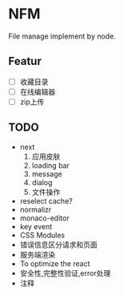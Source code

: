 # NFM

File manage implement by node.

## Featur

- [ ] 收藏目录
- [ ] 在线编辑器
- [ ] zip上传

## TODO

* next
	1. 应用皮肤
	2. loading bar
	3. message
	4. dialog
	5. 文件操作
* reselect cache?
* normalizr
* monaco-editor
* key event
* CSS Modules
* 错误信息区分请求和页面
* 服务端渲染
* To optimize the react
* 安全性,完整性验证,error处理
* 注释